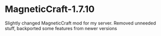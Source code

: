 # MagneticCraft-1.7.10

Slightly changed MagneticCraft mod for my server.
   Removed unneeded stuff, backported some features from newer versions
